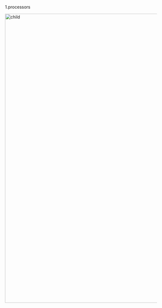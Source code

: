 1.processors


<img width="955" alt="child" src="https://github.com/user-attachments/assets/8b84be3f-a3d6-4d4c-baab-6f4431278b88" />

